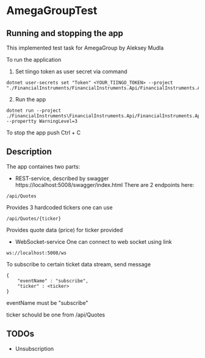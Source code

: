 # AmegaGroupTest

## Running and stopping the app
This implemented test task for AmegaGroup by Aleksey Mudla

To run the application 
1. Set tiingo token as user secret via command
```
dotnet user-secrets set "Token" <YOUR_TIINGO_TOKEN> --project "./FinancialInstruments/FinancialInstruments.Api/FinancialInstruments.Api.csproj"
```

2. Run the app
```
dotnet run --project  ./FinancialInstruments\FinancialInstruments.Api/FinancialInstruments.Api.csproj --propertty WarningLevel=3
```

To stop the app push Ctrl + C

## Description

The app containes two parts:
- REST-service, described by swagger https://localhost:5008/swagger/index.html
There are 2 endpoints here:
```
/api/Quotes
```
Provides 3 hardcoded tickers one can use 

```
/api/Quotes/{ticker}
```
Provides quote data (price) for ticker provided

- WebSocket-service
One can connect to web socket using link
```
ws://localhost:5008/ws
```

To subscribe to certain ticket data stream, send message
```
{
    "eventName" : "subscribe",
    "ticker" : <ticker>
}
```

eventName must be "subscribe"

ticker schould be one from /api/Quotes

## TODOs

- Unsubscription
